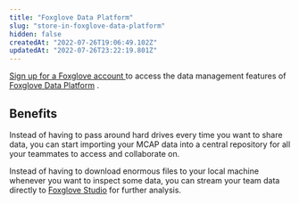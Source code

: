 ```yaml
---
title: "Foxglove Data Platform"
slug: "store-in-foxglove-data-platform"
hidden: false
createdAt: "2022-07-26T19:06:49.102Z"
updatedAt: "2022-07-26T23:22:19.801Z"
---
```

[Sign up for a Foxglove account ](https://console.foxglove.dev) to access the data management features of [Foxglove Data Platform](https://foxglove.dev/data-platform) .

## Benefits

Instead of having to pass around hard drives every time you want to share data, you can start importing your MCAP data into a central repository for all your teammates to access and collaborate on.

Instead of having to download enormous files to your local machine whenever you want to inspect some data, you can stream your team data directly to [Foxglove Studio](https://foxglove.dev/studio) for further analysis.